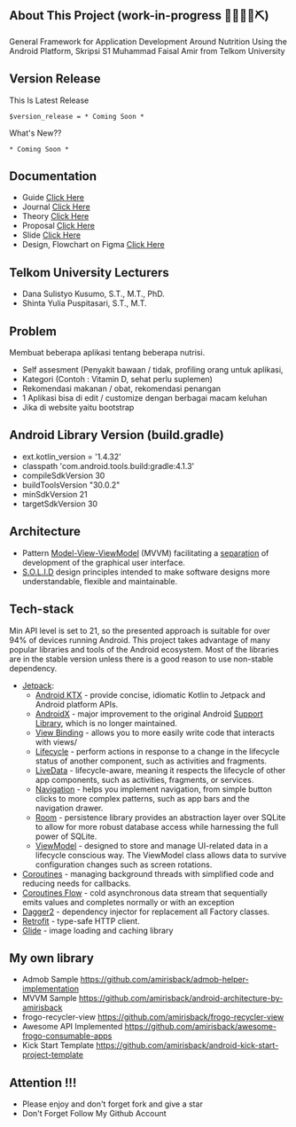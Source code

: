 ## About This Project (work-in-progress 👷🔧️👷‍♀️⛏)
General Framework for Application Development Around Nutrition Using the Android Platform, Skripsi S1 Muhammad Faisal Amir from Telkom University

## Version Release
This Is Latest Release

    $version_release = * Coming Soon *

What's New??

    * Coming Soon *

## Documentation
- Guide [Click Here](https://github.com/amirisback/general-framework/tree/master/docs/guide)
- Journal [Click Here](https://github.com/amirisback/general-framework/tree/master/docs/journal)
- Theory [Click Here](https://github.com/amirisback/general-framework/tree/master/docs/theory)
- Proposal [Click Here](https://github.com/amirisback/general-framework/tree/master/docs)
- Slide [Click Here](https://docs.google.com/presentation/d/1TbJjrjXdieSdqo_dSz0N_umAgeT6euGOWp-nYOHS3g8/edit?usp=sharing)
- Design, Flowchart on Figma [Click Here](https://www.figma.com/file/Ons8XY0YvxecwC71Aa92Qj/TA?node-id=0%3A1)

## Telkom University Lecturers
- Dana Sulistyo Kusumo, S.T., M.T., PhD.
- Shinta Yulia Puspitasari, S.T., M.T.

## Problem
Membuat beberapa aplikasi tentang beberapa nutrisi. <br>
- Self assesment (Penyakit bawaan / tidak, profiling orang untuk aplikasi,
- Kategori (Contoh : Vitamin D, sehat perlu suplemen)
- Rekomendasi makanan / obat, rekomendasi penangan
- 1 Aplikasi bisa di edit / customize dengan berbagai macam keluhan
- Jika di website yaitu bootstrap

## Android Library Version (build.gradle)
- ext.kotlin_version = '1.4.32'
- classpath 'com.android.tools.build:gradle:4.1.3'
- compileSdkVersion 30
- buildToolsVersion "30.0.2"
- minSdkVersion 21
- targetSdkVersion 30

## Architecture
-   Pattern  [Model-View-ViewModel](https://en.wikipedia.org/wiki/Model%E2%80%93view%E2%80%93viewmodel)  (MVVM) facilitating a [separation](https://en.wikipedia.org/wiki/Separation_of_concerns) of development of the graphical user interface.
-   [S.O.L.I.D](https://en.wikipedia.org/wiki/SOLID)  design principles intended to make software designs more understandable, flexible and maintainable.

## Tech-stack
Min API level is set to 21, so the presented approach is suitable for over 94% of devices running Android. This project takes advantage of many popular libraries and tools of the Android ecosystem. Most of the libraries are in the stable version unless there is a good reason to use non-stable dependency.
-   [Jetpack](https://developer.android.com/jetpack):
    -   [Android KTX](https://developer.android.com/kotlin/ktx.html)  - provide concise, idiomatic Kotlin to Jetpack and Android platform APIs.
    -   [AndroidX](https://developer.android.com/jetpack/androidx)  - major improvement to the original Android  [Support Library](https://developer.android.com/topic/libraries/support-library/index), which is no longer maintained.
    -   [View Binding](https://developer.android.com/topic/libraries/view-binding)  - allows you to more easily write code that interacts with views/
    -   [Lifecycle](https://developer.android.com/topic/libraries/architecture/lifecycle)  - perform actions in response to a change in the lifecycle status of another component, such as activities and fragments.
    -   [LiveData](https://developer.android.com/topic/libraries/architecture/livedata)  - lifecycle-aware, meaning it respects the lifecycle of other app components, such as activities, fragments, or services.
    -   [Navigation](https://developer.android.com/guide/navigation/)  - helps you implement navigation, from simple button clicks to more complex patterns, such as app bars and the navigation drawer.
    -   [Room](https://developer.android.com/topic/libraries/architecture/room)  - persistence library provides an abstraction layer over SQLite to allow for more robust database access while harnessing the full power of SQLite.
    -   [ViewModel](https://developer.android.com/topic/libraries/architecture/viewmodel)  - designed to store and manage UI-related data in a lifecycle conscious way. The ViewModel class allows data to survive configuration changes such as screen rotations.
-   [Coroutines](https://kotlinlang.org/docs/reference/coroutines-overview.html)  - managing background threads with simplified code and reducing needs for callbacks.
-   [Coroutines Flow](https://kotlinlang.org/docs/reference/coroutines-overview.html)  - cold asynchronous data stream that sequentially emits values and completes normally or with an exception
-   [Dagger2](https://dagger.dev/)  - dependency injector for replacement all Factory classes.
-   [Retrofit](https://square.github.io/retrofit/)  - type-safe HTTP client.
-   [Glide](https://github.com/bumptech/glide)  - image loading and caching library

## My own library
- Admob Sample https://github.com/amirisback/admob-helper-implementation
- MVVM Sample https://github.com/amirisback/android-architecture-by-amirisback
- frogo-recycler-view https://github.com/amirisback/frogo-recycler-view
- Awesome API Implemented https://github.com/amirisback/awesome-frogo-consumable-apps
- Kick Start Template https://github.com/amirisback/android-kick-start-project-template

## Attention !!!
- Please enjoy and don't forget fork and give a star
- Don't Forget Follow My Github Account